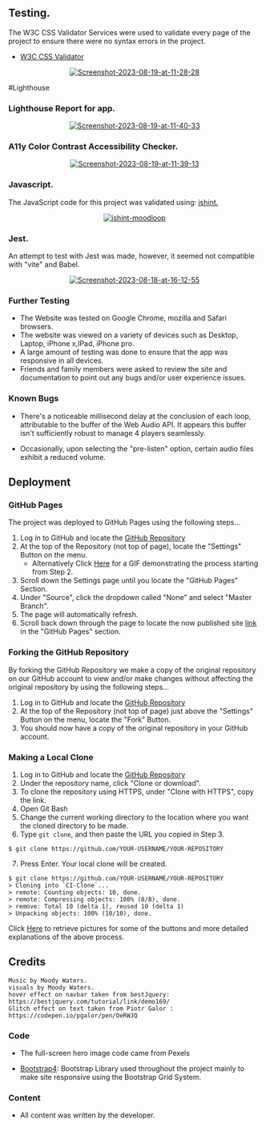 ## Testing.

The W3C CSS Validator Services were used to validate every page of the project to ensure there were no syntax errors in the project.

-   [W3C CSS Validator](https://jigsaw.w3.org/css-validator/#validate_by_input) 
   <div align="center"> 
<a href="https://ibb.co/9pkJCwt"><img src="https://i.ibb.co/JcwNMxQ/Screenshot-2023-08-19-at-11-28-28.png" alt="Screenshot-2023-08-19-at-11-28-28" border="0"></a>
   </div>



    
 #Lighthouse   
    
### Lighthouse Report for app. 
<div align="center">
<a href="https://ibb.co/QMhTc94"><img src="https://i.ibb.co/RctsS2q/Screenshot-2023-08-19-at-11-40-33.png" alt="Screenshot-2023-08-19-at-11-40-33" border="0"></a><br />
</div>

### A11y Color Contrast Accessibility Checker.
<div align="center">
<a href="https://ibb.co/LnZy6JT"><img src="https://i.ibb.co/KFrg7Lt/Screenshot-2023-08-19-at-11-39-13.png" alt="Screenshot-2023-08-19-at-11-39-13" border="0"></a><br />
        </div>

### Javascript.
The JavaScript code for this project was validated using: [jshint.](https://jshint.com/)
<div align="center">
<a href="https://ibb.co/2crrR3n"><img src="https://i.ibb.co/9y00BH8/jshint-moodloop.jpg" alt="jshint-moodloop" border="0"></a>
</div>

### Jest. 
An attempt to test with Jest was made, however, it seemed not compatible with "vite" and Babel.
<div align="center">
<a href="https://ibb.co/cCXJCSg"><img src="https://i.ibb.co/P9zx9vm/Screenshot-2023-08-18-at-16-12-55.png" alt="Screenshot-2023-08-18-at-16-12-55" border="0"></a></div>

### Further Testing

-   The Website was tested on Google Chrome, mozilla and Safari browsers.
-   The website was viewed on a variety of devices such as Desktop, Laptop, iPhone x,IPad, iPhone pro.
-   A large amount of testing was done to ensure that the app was responsive in all devices.
-   Friends and family members were asked to review the site and documentation to point out any bugs and/or user experience issues.

### Known Bugs

- There's a noticeable millisecond delay at the conclusion of each loop, attributable to the buffer of the Web Audio API. It appears this buffer isn't sufficiently robust to manage 4 players seamlessly.

- Occasionally, upon selecting the "pre-listen" option, certain audio files exhibit a reduced volume.
    
  

## Deployment

### GitHub Pages

The project was deployed to GitHub Pages using the following steps...

1. Log in to GitHub and locate the [GitHub Repository](https://github.com/)
2. At the top of the Repository (not top of page), locate the "Settings" Button on the menu.
    - Alternatively Click [Here](https://raw.githubusercontent.com/) for a GIF demonstrating the process starting from Step 2.
3. Scroll down the Settings page until you locate the "GitHub Pages" Section.
4. Under "Source", click the dropdown called "None" and select "Master Branch".
5. The page will automatically refresh.
6. Scroll back down through the page to locate the now published site [link](https://github.com) in the "GitHub Pages" section.

### Forking the GitHub Repository

By forking the GitHub Repository we make a copy of the original repository on our GitHub account to view and/or make changes without affecting the original repository by using the following steps...

1. Log in to GitHub and locate the [GitHub Repository](https://github.com/Moodyw03/MW-WEB-22apr)
2. At the top of the Repository (not top of page) just above the "Settings" Button on the menu, locate the "Fork" Button.
3. You should now have a copy of the original repository in your GitHub account.

### Making a Local Clone

1. Log in to GitHub and locate the [GitHub Repository](https://github.com/Moodyw03/MW-WEB-22apr)
2. Under the repository name, click "Clone or download".
3. To clone the repository using HTTPS, under "Clone with HTTPS", copy the link.
4. Open Git Bash
5. Change the current working directory to the location where you want the cloned directory to be made.
6. Type `git clone`, and then paste the URL you copied in Step 3.

```
$ git clone https://github.com/YOUR-USERNAME/YOUR-REPOSITORY
```

7. Press Enter. Your local clone will be created.

```
$ git clone https://github.com/YOUR-USERNAME/YOUR-REPOSITORY
> Cloning into `CI-Clone`...
> remote: Counting objects: 10, done.
> remote: Compressing objects: 100% (8/8), done.
> remove: Total 10 (delta 1), reused 10 (delta 1)
> Unpacking objects: 100% (10/10), done.
```

Click [Here](https://help.github.com/en/github/creating-cloning-and-archiving-repositories/cloning-a-repository#cloning-a-repository-to-github-desktop) to retrieve pictures for some of the buttons and more detailed explanations of the above process.

## Credits
    Music by Moody Waters. 
    visuals by Moody Waters.
    hover effect on navbar taken from bestJquery: https://bestjquery.com/tutorial/link/demo169/
    Glitch effect on text taken from Piotr Galor : https://codepen.io/pgalor/pen/OeRWJQ
    

### Code

-   The full-screen hero image code came from Pexels

-   [Bootstrap4](https://getbootstrap.com/docs/4.4/getting-started/introduction/): Bootstrap Library used throughout the project mainly to make site responsive using the Bootstrap Grid System.



### Content

-   All content was written by the developer.
